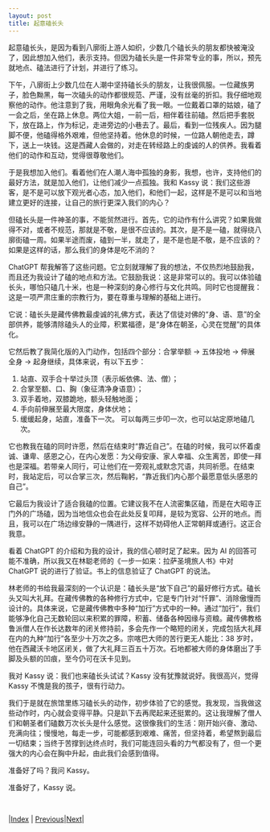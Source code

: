 ```yaml
---
layout: post
title: 起意磕长头
---
```


起意磕长头，是因为看到八廓街上游人如织，少数几个磕长头的朋友都快被淹没了，因此想加入他们，表示支持。但因为磕长头是一件非常专业的事，所以，预先就地点、磕法进行了计划，并进行了练习。

下午，八廓街上少数几位在人潮中坚持磕长头的朋友，让我很佩服。一位藏族男子，脸色黝黑，每一次磕头的动作都很规范、严谨，没有丝毫的折扣。我仔细地观察他的动作。他注意到了我，用眼角余光看了我一眼。一位戴着口罩的姑娘，磕了一会之后，坐在路上休息。两位大姐，一前一后，相伴着往前磕。然后把手套脱下，放在路上，作为标记，走进旁边的小巷去了。最后，看到一位残疾人。因为腿脚不便，他磕得格外艰难，但他坚持着。他休息的时候，一位路人朝他走去，蹲下，送上一块钱。这是西藏人会做的，对走在转经路上的虔诚的人的供养。我看着他们的动作和互动，觉得很尊敬他们。

于是我想加入他们。看着他们在人潮人海中孤独的身影，我想，也许，支持他们的最好方法，就是加入他们，让他们减少一点孤独。我和 Kassy 说：我们这些游客，是不是可以放下观光者心态，加入他们，和他们一起，这样是不是可以和当地建立更好的连接，让自己的旅行更深入我们的内心？

但磕长头是一件神圣的事，不能贸然进行。首先，它的动作有什么讲究？如果我做得不对，或者不规范，那就是不敬，是很不应该的。其次，是不是一磕，就得绕八廓街磕一周。如果半途而废，磕到一半，就走了，是不是也是不敬，是不应该的？如果是这样的话，那么我们的身体是吃不消的？

ChatGPT 帮我解答了这些问题。它立刻就理解了我的想法，不仅热烈地鼓励我，而且还为我设计了磕的地点和方法。它鼓励我说：这是非常可以的。我可以体验磕长头，哪怕只磕几十米，也是一种深刻的身心修行与文化共鸣。同时它也提醒我：这是一项严肃庄重的宗教行为，要在尊重与理解的基础上进行。

它说：磕长头是藏传佛教最虔诚的礼佛方式，表达了信徒对佛的“身、语、意”的全部供养，能够清除磕头人的业障，积累福德，是“身体在朝圣，心灵在觉醒”的具体化。

它然后教了我简化版的入门动作，包括四个部分：合掌举额 → 五体投地 → 伸展全身 → 起身继续，具体来说，有以下五步：
1. 站直、双手合十举过头顶（表示皈依佛、法、僧）；
2. 合掌至额、口、胸（象征清净身语意）；
3. 双手着地，双膝跪地，额头轻触地面；
4. 手向前伸展至最大限度，身体伏地；
5. 缓缓起身，站直，准备下一次。
可以每两三步叩一次，也可以站定原地磕几次。

它也教我在磕的同时许愿，然后在结束时“靠近自己”。在磕的时候，我可以怀着虔诚、谦卑、感恩之心，在内心发愿：为父母安康、家人幸福、众生离苦，即使一拜也是深福。若带亲人同行，可让他们在一旁观礼或默念咒语，共同祈愿。在结束时，我站定后，可以合掌三次，然后鞠躬，“靠近我们内心那个最愿意低头感恩的自己”。

它最后为我设计了适合我磕的位置。它建议我不在人流密集区磕，而是在大昭寺正门外的广场磕，因为当地信众也会在此处反复叩拜，是较为宽容、公开的地点。而且，我可以在广场边缘安静的一隅进行，这样不妨碍他人正常朝拜或通行。这正合我意。

看着 ChatGPT 的介绍和为我的设计，我的信心顿时足了起来。因为 AI 的回答可能不准确，所以我又在林聪老师的《一步一如来：拉萨圣境旅人书》中对 ChatGPT 说的进行了验证。书上的信息验证了 ChatGPT 的说法。

林老师的书给我最深刻的一个认识是：磕长头是“放下自己”的最好修行方式。磕长头又叫大礼拜。在藏传佛教的各种修行方式中，它是专门针对“忏罪”、消除傲慢而设计的。具体来说，它是藏传佛教中多种“加行”方式中的一种。通过“加行”，我们能够净化自己无数轮回以来积累的罪障，积蓄、储备各种因缘与资粮。藏传佛教格鲁派僧人在作长达数年的闭关修持前，多会先作一个略短的闭关，完成包括大礼拜在内的九种“加行”各至少十万次之多。宗喀巴大师的苦行更无人能比：38 岁时，他在西藏沃卡地区闭关，做了大礼拜三百五十万次。石地都被大师的身体磨出了手脚及头额的凹痕，至今仍可在沃卡见到。

我对 Kassy 说：我们也来磕长头试试？Kassy 没有犹豫就说好。我很高兴，觉得 Kassy 不愧是我的孩子，很有行动力。

我们于是就在旅馆里练习磕长头的动作，初步体验了它的感觉。我发现，当我做这些动作时，内心就会变得平静。只是趴下去再爬起来还挺累的。这让我理解了僧人们和朝圣者们磕数万次长头是什么感觉。这很像我们的生活：刚开始兴奋、激动、充满向往；慢慢地，每走一步，可能都感到艰难、痛苦，但坚持着，希望熬到最后一切结束；当终于苦撑到达终点时，我们可能连回头看的力气都没有了，但一个更强大的内心会在胸中升起，由此我们会感到值得。

准备好了吗？我问 Kassy。

准备好了，Kassy 说。

<br/>

|[Index](../) | [Previous](11-kassy-fansi)|[Next](13-kechangtou)|
